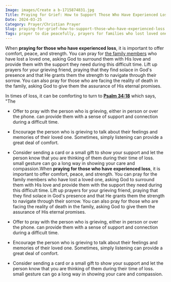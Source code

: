 ```yaml
---
Image: images/Create a b-1715874831.jpg
Title: Praying for Grief: How to Support Those Who Have Experienced Loss
Date: 2024-03-25
Category: Prayer/Christian Prayer
Slug: praying-for-grief-how-to-support-those-who-have-experienced-loss
Tags: prayer to die peacefully, prayers for families who lost loved ones, prayer for loss, prayer for grieving friend, prayer for lost loved ones, prayer for loss of friend, prayer for death in the(seeking-gods-blessings-in-love-powerful-prayers-for-him-1722019512 family, sympathy prayer for grieving friend, prayer, christian prayer
---
```

When **praying for those who have experienced loss**, it is important to offer comfort, peace, and strength. You can pray for [the family members](/praying-for-someone-in-hospice-care-essential-christian-guide) who have lost a loved one, asking God to surround them with His love and provide them with the support they need during this difficult time. Lift up prayers for your grieving friend, praying that they find solace in God's presence and that He grants them the strength to navigate through their sorrow. You can also pray for those who are facing the reality of death in the family, asking God to give them the assurance of His eternal promises.

In times of loss, it can be comforting to turn to **[Psalm 34:18](https://www.bibleref.com/Psalm/34/Psalm-34-18.html)** which says, "The

- Offer to pray with the person who is grieving, either in person or over the phone.  can provide them with a sense of support and connection during a difficult time.
- Encourage the person who is grieving to talk about their feelings and memories of their loved one. Sometimes, simply listening can provide a great deal of comfort.
- Consider sending a card or a small gift to show your support and let the person know that you are thinking of them during their time of loss.  small gesture can go a long way in showing your care and compassion.When **praying for those who have experienced loss**, it is important to offer comfort, peace, and strength. You can pray for the family members who have lost a loved one, asking God to surround them with His love and provide them with the support they need during this difficult time. Lift up prayers for your grieving friend, praying that they find solace in God's presence and that He grants them the strength to navigate through their sorrow. You can also pray for those who are facing the reality of death in the family, asking God to give them the assurance of His eternal promises.

- Offer to pray with the person who is grieving, either in person or over the phone.  can provide them with a sense of support and connection during a difficult time.
- Encourage the person who is grieving to talk about their feelings and memories of their loved one. Sometimes, simply listening can provide a great deal of comfort.
- Consider sending a card or a small gift to show your support and let the person know that you are thinking of them during their time of loss.  small gesture can go a long way in showing your care and compassion.